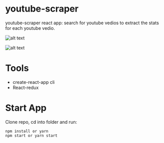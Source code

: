 # youtube-scraper

youtube-scraper react app: search for youtube vedios to extract the stats for each youtube vedio.

![alt text](https://amo2019.github.io/media-sample-files/youtube-react-app/youtubeScraper.png?raw=true&s=100)

![alt text](https://amo2019.github.io/media-sample-files/youtube-react-app/youtubeScraper2.png?raw=true&s=100)

# Tools

- create-react-app cli
- React-redux

# Start App

Clone repo, cd into folder and run:

```git
npm install or yarn
npm start or yarn start
```
